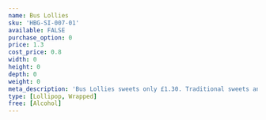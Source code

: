 ```yaml
---
name: Bus Lollies
sku: 'HBG-SI-007-01'
available: FALSE
purchase_option: 0
price: 1.3
cost_price: 0.8
width: 0
height: 0
depth: 0
weight: 0
meta_description: 'Bus Lollies sweets only £1.30. Traditional sweets and more at Humbugs Confectionery Store. Specialists in satisfying your sweet tooth!'
type: [Lollipop, Wrapped]
free: [Alcohol]
---
```


